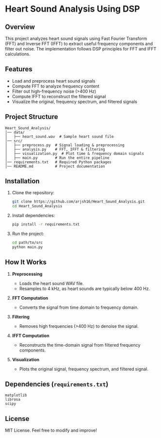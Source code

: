 # Heart Sound Analysis Using DSP

## Overview
This project analyzes heart sound signals using Fast Fourier Transform (FFT) and Inverse FFT (IFFT) to extract useful frequency components and filter out noise. The implementation follows DSP principles for FFT and IFFT calculations.

## Features
- Load and preprocess heart sound signals  
- Compute FFT to analyze frequency content  
- Filter out high-frequency noise (>400 Hz)  
- Compute IFFT to reconstruct the filtered signal  
- Visualize the original, frequency spectrum, and filtered signals  

## Project Structure
```
Heart_Sound_Analysis/
│── data/
│   ├── heart_sound.wav  # Sample heart sound file
│── src/
│   ├── preprocess.py  # Signal loading & preprocessing
│   ├── analysis.py    # FFT, IFFT & filtering
│   ├── visualization.py  # Plot time & frequency domain signals
│   ├── main.py        # Run the entire pipeline
│── requirements.txt   # Required Python packages
│── README.md          # Project documentation
```

## Installation
1. Clone the repository:
   ```sh
   git clone https://github.com/arjsh16/Heart_Sound_Analysis.git
   cd Heart_Sound_Analysis
   ```

2. Install dependencies:
   ```sh
   pip install -r requirements.txt
   ```

3. Run the project:
   ```sh
   cd path/to/src
   python main.py
   ```

## How It Works
1. **Preprocessing**
   - Loads the heart sound WAV file.
   - Resamples to 4 kHz, as heart sounds are typically below 400 Hz.
   
2. **FFT Computation** 
   - Converts the signal from time domain to frequency domain.
   
3. **Filtering**
   - Removes high frequencies (>400 Hz) to denoise the signal.
   
4. **IFFT Computation**
   - Reconstructs the time-domain signal from filtered frequency components.
   
5. **Visualization**
   - Plots the original signal, frequency spectrum, and filtered signal.

## Dependencies (`requirements.txt`)
```
matplotlib
librosa
scipy
``` 

## License
MIT License. Feel free to modify and improve!

